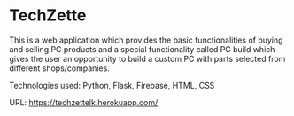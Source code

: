 # TechZette

This is a web application which provides the basic functionalities of buying and selling PC products and a special functionality called PC build which gives the user an opportunity to build a custom PC with parts selected from different shops/companies.

Technologies used: Python, Flask, Firebase, HTML, CSS

URL: https://techzettelk.herokuapp.com/

